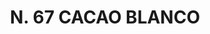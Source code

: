 ---
title: "N. 67 CACAO BLANCO"
plant-name: "N. 67"
plant-number: "067"
plant-xml: "/assets/xml/plant067.xml"
plant-title: "N. 67 CACAO BLANCO"
plant-taxon-link: ""
plant-taxon-link: ""
layout: single-xml
---